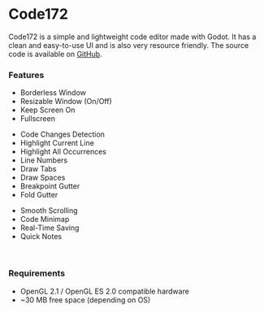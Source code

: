 # Code172
<p>Code172 is a simple and lightweight code editor made with Godot. It has a clean and easy-to-use UI and is also very resource friendly. The source code is available on <a href="https://github.com/Ihsan172/Code172" target="_blank">GitHub</a>.</p>
<h4></h4>
<h3>Features</h3>
<ul><li>Borderless Window</li><li>Resizable Window (On/Off)</li><li>Keep Screen On</li><li>Fullscreen</li></ul>
<ul><li>Code Changes Detection</li><li>Highlight Current Line</li><li>Highlight All Occurrences</li><li>Line Numbers</li><li>Draw Tabs</li><li>Draw Spaces</li><li>Breakpoint Gutter</li><li>Fold Gutter</li></ul>
<ul><li>Smooth Scrolling</li><li>Code Minimap</li><li>Real-Time Saving</li><li>Quick Notes</li></ul>
<p><br></p>
<h3>Requirements</h3>
<ul><li>OpenGL 2.1 / OpenGL ES 2.0 compatible hardware</li><li>~30 MB free space (depending on OS)</li></ul>
